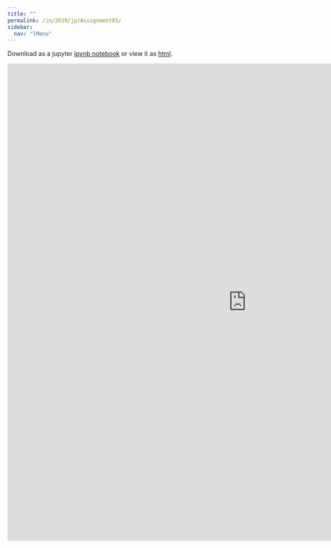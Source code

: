 ```yaml
---
title: ""
permalink: /in/2019/jp/Assignment01/
sidebar:
  nav: "lMenu"
---
```


Download as a jupyter [ipynb notebook](https://lamastex.github.io/scalable-data-science/in/2019/jp/Assignment01.ipynb) or view it as [html](https://lamastex.github.io/scalable-data-science/in/2019/jp/Assignment01.html).

<iframe src="https://lamastex.github.io/scalable-data-science/in/2019/jp/Assignment01.html" width="1080" height="1080" frameborder="0"></iframe>

